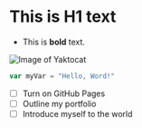 # This is H1 text

- This is **bold** text.

![Image of Yaktocat](https://octodex.github.com/images/yaktocat.png)


```javascript
var myVar = "Hello, Word!"
```

- [ ] Turn on GitHub Pages
- [ ] Outline my portfolio
- [ ] Introduce myself to the world
